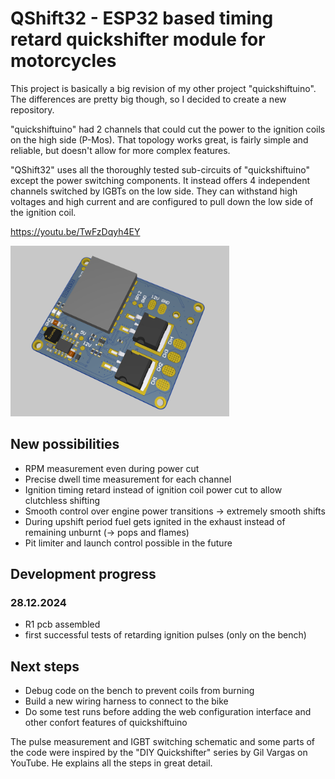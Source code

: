 # QShift32 - ESP32 based timing retard quickshifter module for motorcycles
This project is basically a big revision of my other project "quickshiftuino".
The differences are pretty big though, so I decided to create a new repository.

"quickshiftuino" had 2 channels that could cut the power to the ignition coils on the high side (P-Mos).
That topology works great, is fairly simple and reliable, but doesn't allow for more complex features.

"QShift32" uses all the thoroughly tested sub-circuits of "quickshiftuino" except the power switching components.
It instead offers 4 independent channels switched by IGBTs on the low side.
They can withstand high voltages and high current and are configured to pull down the low side of the ignition coil.

https://youtu.be/TwFzDqyh4EY

<img src='images/pcb_r1.png' width='350'>

## New possibilities
- RPM measurement even during power cut
- Precise dwell time measurement for each channel
- Ignition timing retard instead of ignition coil power cut to allow clutchless shifting
- Smooth control over engine power transitions -> extremely smooth shifts
- During upshift period fuel gets ignited in the exhaust instead of remaining unburnt (-> pops and flames)
- Pit limiter and launch control possible in the future

## Development progress
### 28.12.2024
- R1 pcb assembled
- first successful tests of retarding ignition pulses (only on the bench)

## Next steps
- Debug code on the bench to prevent coils from burning
- Build a new wiring harness to connect to the bike
- Do some test runs before adding the web configuration interface and other confort features of quickshiftuino

The pulse measurement and IGBT switching schematic and some parts of the code were inspired by the "DIY Quickshifter" series by Gil Vargas on YouTube. He explains all the steps in great detail.
